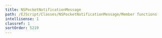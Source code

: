 ```yaml
---
title: NSPocketNotificationMessage
path: /EJScript/Classes/NSPocketNotificationMessage/Member functions
intellisense: 1
classref: 1
sortOrder: 5219
---
```





